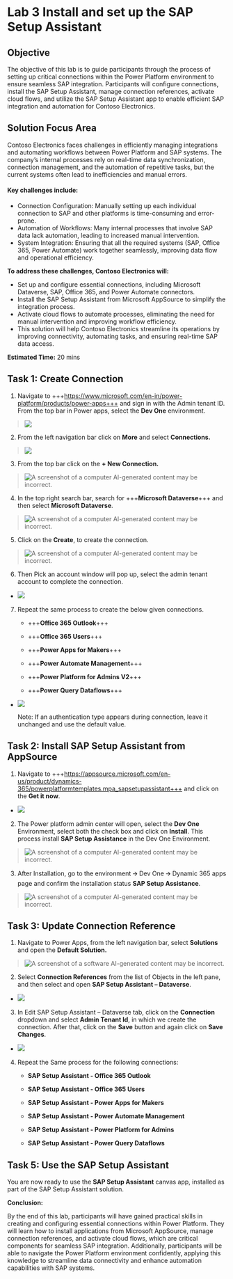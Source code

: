 # Lab 3 Install and set up the SAP Setup Assistant

## Objective

The objective of this lab is to guide participants through the process
of setting up critical connections within the Power Platform environment
to ensure seamless SAP integration. Participants will configure
connections, install the SAP Setup Assistant, manage connection
references, activate cloud flows, and utilize the SAP Setup Assistant
app to enable efficient SAP integration and automation for Contoso
Electronics.

## Solution Focus Area

Contoso Electronics faces challenges in efficiently managing
integrations and automating workflows between Power Platform and SAP
systems. The company’s internal processes rely on real-time data
synchronization, connection management, and the automation of repetitive
tasks, but the current systems often lead to inefficiencies and manual
errors.

#### Key challenges include:

- Connection Configuration: Manually setting up each individual
  connection to SAP and other platforms is time-consuming and
  error-prone.
- Automation of Workflows: Many internal processes that involve SAP data
  lack automation, leading to increased manual intervention.
- System Integration: Ensuring that all the required systems (SAP,
  Office 365, Power Automate) work together seamlessly, improving data
  flow and operational efficiency.

**To address these challenges, Contoso Electronics will:**

- Set up and configure essential connections, including Microsoft
  Dataverse, SAP, Office 365, and Power Automate connectors.
- Install the SAP Setup Assistant from Microsoft AppSource to simplify
  the integration process.
- Activate cloud flows to automate processes, eliminating the need for
  manual intervention and improving workflow efficiency.
- This solution will help Contoso Electronics streamline its operations
  by improving connectivity, automating tasks, and ensuring real-time
  SAP data access.

**Estimated Time:** 20 mins

## Task 1: Create Connection

1.  Navigate to
    +++https://www.microsoft.com/en-in/power-platform/products/power-apps+++
    and sign in with the Admin tenant ID. From the top bar in Power
    apps, select the **Dev One** environment.

> ![](./media/image1.png)

2.  From the left navigation bar click on **More** and select
    **Connections.**

> ![](./media/image2.png)

3.  From the top bar click on the **+ New Connection.**

> ![A screenshot of a computer AI-generated content may be
> incorrect.](./media/image3.png)

4.  In the top right search bar, search for +++**Microsoft
    Dataverse**+++ and then select **Microsoft Dataverse**.

> ![A screenshot of a computer AI-generated content may be
> incorrect.](./media/image4.png)

5.  Click on the **Create**, to create the connection.

> ![A screenshot of a computer AI-generated content may be
> incorrect.](./media/image5.png)

6.  Then Pick an account window will pop up, select the admin tenant
    account to complete the connection.

- ![](./media/image6.png)

7.  Repeat the same process to create the below given connections.

    - +++**Office 365 Outlook**+++

    - +++**Office 365 Users**+++

    - +++**Power Apps for Makers**+++

    - +++**Power Automate Management**+++

    - +++**Power Platform for Admins V2**+++

    - +++**Power Query Dataflows**+++

- ![](./media/image7.png)

  Note: If an authentication type appears during connection, leave it
  unchanged and use the default value.

## Task 2: Install SAP Setup Assistant from AppSource

1.  Navigate to
    +++https://appsource.microsoft.com/en-us/product/dynamics-365/powerplatformtemplates.mpa_sapsetupassistant+++
    and click on the **Get it now**.

- ![](./media/image8.png)

2.  The Power platform admin center will open, select the **Dev One**
    Environment, select both the check box and click on **Install**.
    This process install **SAP Setup Assistance** in the Dev One
    Environment.

> ![A screenshot of a computer AI-generated content may be
> incorrect.](./media/image9.png)

3.  After Installation, go to the environment 🡪 Dev One 🡪 Dynamic 365
    apps page and confirm the installation status **SAP Setup
    Assistance**.

> ![A screenshot of a computer AI-generated content may be
> incorrect.](./media/image10.png)

## Task 3: Update Connection Reference

1.  Navigate to Power Apps, from the left navigation bar, select
    **Solutions** and open the **Default Solution.**

> ![A screenshot of a software AI-generated content may be
> incorrect.](./media/image11.png)

2.  Select **Connection References** from the list of Objects in the
    left pane, and then select and open **SAP Setup Assistant –
    Dataverse**.

- ![](./media/image12.png)

3.  In Edit SAP Setup Assistant – Dataverse tab, click on the
    **Connection** dropdown and select **Admin Tenant Id**, in which we
    create the connection. After that, click on the **Save** button and
    again click on **Save Changes**.

- ![](./media/image13.png)

4.  Repeat the Same process for the following connections:

    - **SAP Setup Assistant - Office 365 Outlook**

    - **SAP Setup Assistant - Office 365 Users**

    - **SAP Setup Assistant - Power Apps for Makers**

    - **SAP Setup Assistant - Power Automate Management**

    - **SAP Setup Assistant - Power Platform for Admins**

    - **SAP Setup Assistant - Power Query Dataflows**

## Task 5: Use the SAP Setup Assistant

You are now ready to use the **SAP Setup Assistant** canvas app,
installed as part of the SAP Setup Assistant solution.

**Conclusion:**

By the end of this lab, participants will have gained practical skills
in creating and configuring essential connections within Power Platform.
They will learn how to install applications from Microsoft AppSource,
manage connection references, and activate cloud flows, which are
critical components for seamless SAP integration. Additionally,
participants will be able to navigate the Power Platform environment
confidently, applying this knowledge to streamline data connectivity and
enhance automation capabilities with SAP systems.
